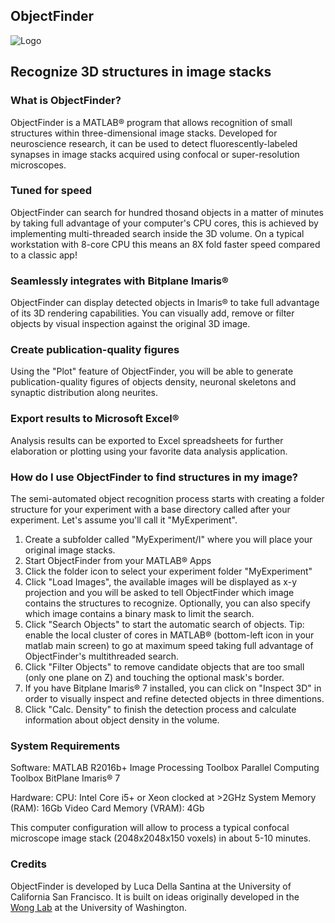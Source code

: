 
## ObjectFinder

![Logo](https://lucadellasantina.github.io/ObjectFinder/app_icon_big.png)

##  Recognize 3D structures in image stacks

### What is ObjectFinder?
ObjectFinder is a MATLAB® program that allows recognition of small structures within three-dimensional image stacks. Developed for neuroscience research, it can be used to detect fluorescently-labeled synapses in image stacks acquired using confocal or super-resolution microscopes.

### Tuned for speed
ObjectFinder can search for hundred thosand objects in a matter of minutes by taking full advantage of your computer's CPU cores, this is achieved by implementing multi-threaded search inside the 3D volume. On a typical workstation with 8-core CPU this means an 8X fold faster speed compared to a classic app!

### Seamlessly integrates with Bitplane Imaris®
ObjectFinder can display detected objects in Imaris® to take full advantage of its 3D rendering capabilities. You can visually add, remove or filter objects by visual inspection against the original 3D image.

### Create publication-quality figures
Using the "Plot" feature of ObjectFinder, you will be able to generate publication-quality figures of objects density, neuronal skeletons and synaptic distribution along neurites.

### Export results to Microsoft Excel®
Analysis results can be exported to Excel spreadsheets for further elaboration or plotting using your favorite data analysis application.

### How do I use ObjectFinder to find structures in my image?
The semi-automated object recognition process starts with creating a folder structure for your experiment with a base directory called after your experiment. Let's assume you'll call it "MyExperiment".
1. Create a subfolder called "MyExperiment/I" where you will place your original image stacks.
2. Start ObjectFinder from your MATLAB® Apps
3. Click the folder icon to select your experiment folder "MyExperiment"
4. Click "Load Images", the available images will be displayed as x-y projection and you will be asked to tell ObjectFinder which image contains the structures to recognize. Optionally, you can also specify which image contains a binary mask to limit the search.
5. Click "Search Objects" to start the automatic search of objects. Tip: enable the local cluster of cores in MATLAB® (bottom-left icon in your matlab main screen) to go at maximum speed taking full advantage of ObjectFinder's multithreaded search.
6. Click "Filter Objects" to remove candidate objects that are too small (only one plane on Z) and touching the optional mask's border.
7. If you have Bitplane Imaris® 7 installed, you can click on "Inspect 3D" in order to visually inspect and refine detected objects in three dimentions.
8. Click "Calc. Density" to finish the detection process and calculate information about object density in the volume.

### System Requirements
Software:
MATLAB R2016b+
Image Processing Toolbox
Parallel Computing Toolbox
BitPlane Imaris® 7

Hardware:
CPU: Intel Core i5+ or Xeon clocked at >2GHz
System Memory (RAM): 16Gb
Video Card Memory (VRAM): 4Gb

This computer configuration will allow to process a typical confocal microscope image stack (2048x2048x150 voxels) in about 5-10 minutes.


### Credits
ObjectFinder is developed by Luca Della Santina at the University of California San Francisco. It is built on ideas originally developed in the [Wong Lab](http://wonglab.biostr.washington.edu/) at the University of Washington.
